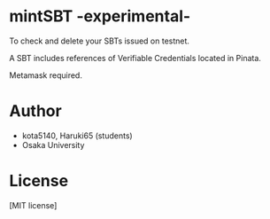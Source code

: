 # mintSBT -experimental-

To check and delete your SBTs issued on testnet.

A SBT includes references of Verifiable Credentials located in Pinata.

Metamask required.

# Author

* kota5140, Haruki65 (students)
* Osaka University

# License

[MIT license]
